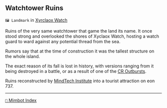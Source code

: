 ## Watchtower Ruins

`🖼️ Landmark` in [Xyrclaox Watch](<https://zeithalt.github.io/r/xyrclaox_watch.html>)

Ruins of the very same watchtower that game the land its name. It once stood strong and overlooked the shores of Xyclaox Watch, hosting a watch guard to ward against any potential thread from the sea.

Rumors say that at the time of construction it was the tallest structure on the whole island.

The exact reason of its fall is lost in history, with versions ranging from it being destroyed in a battle, or as a result of one of the [CR Outbursts](<https://zeithalt.github.io/r/cr_fallout.html>).

Ruins reconstructed by [MindTech Institute](<https://zeithalt.github.io/r/mindtech_institute.html>) into a tourist attraction on eon 737.

-----
[`📑` Mimbot Index](<https://zeithalt.github.io/r/#60b0>)
<!---
keywords:  mt, xyrclaox watch
aliases: 
-->